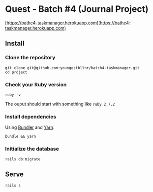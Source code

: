 # Quest - Batch #4 (Journal Project)

[https://bathc4-taskmanager.herokuapp.com](https://bathc4-taskmanager.herokuapp.com)

## Install

### Clone the repository

```shell
git clone git@github.com:youngestbllnr/batch4-taskmanager.git
cd project
```

### Check your Ruby version

```shell
ruby -v
```

The ouput should start with something like `ruby 2.7.2`

### Install dependencies

Using [Bundler](https://github.com/bundler/bundler) and [Yarn](https://github.com/yarnpkg/yarn):

```shell
bundle && yarn
```

### Initialize the database

```shell
rails db:migrate
```

## Serve

```shell
rails s
```